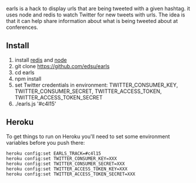 earls is a hack to display urls that are being tweeted with a given hashtag.
it uses node and redis to watch Twitter for new tweets with urls. The idea
is that it can help share information about what is being tweeted about
at conferences.

## Install

1. install [redis](http://redis.io) and [node](http://nodejs.org)
1. git clone https://github.com/edsu/earls
1. cd earls
1. npm install
1. set Twitter credentials in environment: TWITTER\_CONSUMER\_KEY, TWITTER\_CONSUMER\_SECRET, TWITTER\_ACCESS\_TOKEN, TWITTER\_ACCESS\_TOKEN\_SECRET
1. ./earls.js '#c4l15'

## Heroku

To get things to run on Heroku you'll need to set some environment variables
before you push there:

```
heroku config:set EARLS_TRACK=#c4l15
heroku config:set TWITTER_CONSUMER_KEY=XXX
heroku config:set TWITTER_CONSUMER_SECRET=XXX
heroku config:set TWITTER_ACCESS_TOKEN_KEY=XXX
heroku config:set TWITTER_ACCESS_TOKEN_SECRET=XXX
```

